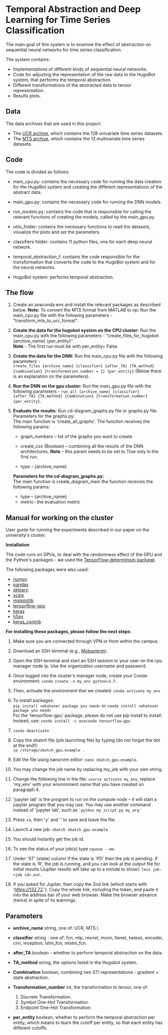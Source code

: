 
# Temporal Abstraction and Deep Learning for Time Series Classification

The main goal of this system is to examine the effect of abstraction on sequential neural networks for time series classification.

The system contains:
 * Implementations of different kinds of sequential neural networks.
 * Code for adjusting the representation of the raw data to the HugoBot system, that performs the temporal abstraction.
 * Different transformations of the abstracted data to tensor representation.
 * Results plots.
## Data 
The data archives that are used in this project: 
* The [UCR archive](https://www.cs.ucr.edu/~eamonn/time_series_data_2018), which contains the 128 univariate time series datasets. 
* The [MTS archive](http://www.mustafabaydogan.com/files/viewcategory/20-data-sets.html), which contains the 13 multivariate time series datasets.

## Code   
The code is divided as follows: 
* main_cpu.py: contains the necessary code for running the data creation for the HugoBot system and creating the different representations of the abstract data.

* main_gpu.py: contains the necessary code for running the DNN models.

* run_models.py: contains the code that is responsible for calling the relevant functions of creating the models, called by the main_gpu.py.

* utils_folder: contains the necessary functions to read the datasets, visualize the plots and set the parameters.

* classifiers folder: contains 11 python files, one for each deep neural network.

* temporal_abstraction_f: contains the code responsible for the transformation that converts the code to the HugoBot system and for the neural networks.

* HugoBot system: performs temporal abstraction.

## The flow
1. Create an anaconda env and install the relevant packages as described below. **Note:** To convert the MTS format from MATLAB  to np: Run the main_cpu.py file with the following parameters - "transform_mts_to_ucr_format".

2. **Create the data for the hugobot system on the CPU cluster:** Run the main_cpu.py with the following parameters - "create_files_for_hugobot {archive_name} {per_entity}"  
**Note** - The first run must be with per_entity= False

3. **Create the data for the DNN:** Run the main_cpu.py file with the following parameters -  
`create_files {archive_name} {classifier} {after_TA} {TA_method} {combination} {transformation_number = 1} {per_entity}` (Below there is an explanation on the parameters).

4. **Run the DNN**  **on the gpu cluster:** Run the main_gpu.py file with the following parameters - `run_all {archive_name} {classifier} {after_TA} {TA_method} {combination} {transformation_number} {per_entity}`.

5. **Evaluate the results:** Run cd-diagram_graphs.py file or graphs.py file.  
Parameters for the graphs.py:  
The main function is 'create_all_graphs'. The function receives the following params:

	* graph_numbers – list of the graphs you want to create.

	* create_csv (Boolean) – combining all the results of the DNN architectures.  **Note** – this param needs to be set to True only in the first run.

	* type – {archive_name}

	**Parameters for the cd-diagram_graphs.py:**  
	The main function is create_diagram_main the function receives the following params:
	* type – {archive_name}
    * metric- the evaluation metric

## Manual for working on the cluster

User guide for running the experiments described in our paper on the university's cluster.

**Installation**

The code runs on GPUs, to deal with the randomness effect of the GPU and the Python's packages - we used the [TensorFlow-determinism package](https://github.com/NVIDIA/framework-determinism).

The following packages were also used:
 * [numpy](http://www.numpy.org/)
 * [pandas](https://pandas.pydata.org/)
 * [sklearn](http://scikit-learn.org/stable/)
 * [scipy](https://www.scipy.org/)
 *  [matplotlib](https://matplotlib.org/)
 * [tensorflow-gpu](https://www.tensorflow.org/)
 * [keras](https://keras.io/)
 * [h5py](http://docs.h5py.org/en/latest/build.html)
 * [keras_contrib](https://www.github.com/keras-team/keras-contrib.git)

**For installing these packages, please follow the next steps**:

1. Make sure you are connected through VPN or from within the campus.

2. Download an SSH terminal (e.g., [Mobaxterm](https://mobaxterm.mobatek.net/download.html)).

3. Open the SSH terminal and start an SSH session to your user on the cpu manager node ip. Use the organization username and password.

4. Once logged into the cluster's manager node, create your Conda environment: `conda create -n my_env python=3.7`.

5. Then, activate the environment that we created:  `conda activate my_env`

6. To install packages:  
`pip install <whatever package you need>` or `conda install <whatever package you need>`  
For the 'tensorflow-gpu' package, please do not use pip install to install. Instead, use: `conda install -c anaconda tensorflow-gpu`

7. `conda deactivate`

8. Copy the sbatch file (job launching file) by typing (do not forget the dot at the end!):  
`cp /storage/sbatch_gpu.example .`

9. Edit the file using nano/vim editor: `nano sbatch_gpu.example`.

10. You may change the job name by replacing my_job with your own string.

11. Change the following line in the file: `source activate my_env`, replace 'my_env' with your environment name that you have created on paragraph 4.

12. 'jupyter lab' is the program to run on the compute node – it will start a jupyter program that you may use. You may use another command instead of 'jupyter lab', such as `'python my_script.py my_arg'`

13. Press <ctrl>+x, then 'y' and '<Enter>' to save and leave the file.

14. Launch a new job: `sbatch sbatch_gpu.example`

15. You should instantly get the job id.

16. To see the status of your job(s) type `squeue --me`.

17. Under 'ST' (state) column if the state is 'PD' then the job is pending. If the state is 'R', the job is running, and you can look at the output file for initial results (Jupiter results will take up to a minute to show): `less job-<job id>.out`.

18. If you asked for Jupiter, then copy the 2nd link (which starts with 'https://132.72.'). Copy the whole link, including the token, and paste it into the address bar of your web browser. Make the browser advance (twice) in spite of its warnings.

## Parameters

* **archive_name** string, one of: UCR, MTS.\

* **classifier** string - one of: fcn, mlp, resnet, mcnn, tlenet, twiesn, encoder, cnn, inception, lstm_fcn, mlstm_fcn.

* **after_TA** boolean - whether to perform temporal abstraction on the data.

* **TA_method** string, the options listed in the Hugobot system.

* **Combination** boolean, combining two STI representations - gradient + state abstraction.

* **Transformation_number** int, the transformation to tensor, one of:
	1. Discrete Transformation.
	2. Symbol One-Hot Transformation.
	3. Endpoint One-Hot Transformation.

* **per_entity** boolean, whether to perform the temporal abstraction per entity, which means to learn the cutoff per entity, so that each entity has different cutoffs.
